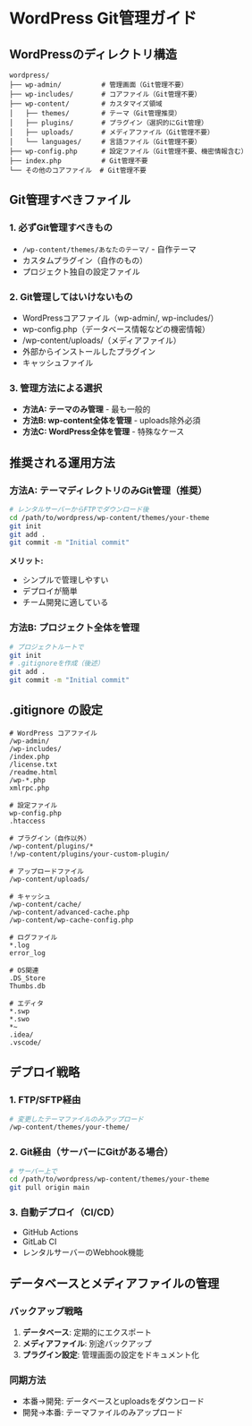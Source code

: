 # WordPress Git管理ガイド

## WordPressのディレクトリ構造

```
wordpress/
├── wp-admin/          # 管理画面（Git管理不要）
├── wp-includes/       # コアファイル（Git管理不要）
├── wp-content/        # カスタマイズ領域
│   ├── themes/        # テーマ（Git管理推奨）
│   ├── plugins/       # プラグイン（選択的にGit管理）
│   ├── uploads/       # メディアファイル（Git管理不要）
│   └── languages/     # 言語ファイル（Git管理不要）
├── wp-config.php      # 設定ファイル（Git管理不要、機密情報含む）
├── index.php          # Git管理不要
└── その他のコアファイル  # Git管理不要
```

## Git管理すべきファイル

### 1. **必ずGit管理すべきもの**
- `/wp-content/themes/あなたのテーマ/` - 自作テーマ
- カスタムプラグイン（自作のもの）
- プロジェクト独自の設定ファイル

### 2. **Git管理してはいけないもの**
- WordPressコアファイル（wp-admin/, wp-includes/）
- wp-config.php（データベース情報などの機密情報）
- /wp-content/uploads/（メディアファイル）
- 外部からインストールしたプラグイン
- キャッシュファイル

### 3. **管理方法による選択**
- **方法A: テーマのみ管理** - 最も一般的
- **方法B: wp-content全体を管理** - uploads除外必須
- **方法C: WordPress全体を管理** - 特殊なケース

## 推奨される運用方法

### 方法A: テーマディレクトリのみGit管理（推奨）

```bash
# レンタルサーバーからFTPでダウンロード後
cd /path/to/wordpress/wp-content/themes/your-theme
git init
git add .
git commit -m "Initial commit"
```

**メリット:**
- シンプルで管理しやすい
- デプロイが簡単
- チーム開発に適している

### 方法B: プロジェクト全体を管理

```bash
# プロジェクトルートで
git init
# .gitignoreを作成（後述）
git add .
git commit -m "Initial commit"
```

## .gitignore の設定

```gitignore
# WordPress コアファイル
/wp-admin/
/wp-includes/
/index.php
/license.txt
/readme.html
/wp-*.php
xmlrpc.php

# 設定ファイル
wp-config.php
.htaccess

# プラグイン（自作以外）
/wp-content/plugins/*
!/wp-content/plugins/your-custom-plugin/

# アップロードファイル
/wp-content/uploads/

# キャッシュ
/wp-content/cache/
/wp-content/advanced-cache.php
/wp-content/wp-cache-config.php

# ログファイル
*.log
error_log

# OS関連
.DS_Store
Thumbs.db

# エディタ
*.swp
*.swo
*~
.idea/
.vscode/
```

## デプロイ戦略

### 1. FTP/SFTP経由
```bash
# 変更したテーマファイルのみアップロード
/wp-content/themes/your-theme/
```

### 2. Git経由（サーバーにGitがある場合）
```bash
# サーバー上で
cd /path/to/wordpress/wp-content/themes/your-theme
git pull origin main
```

### 3. 自動デプロイ（CI/CD）
- GitHub Actions
- GitLab CI
- レンタルサーバーのWebhook機能

## データベースとメディアファイルの管理

### バックアップ戦略
1. **データベース**: 定期的にエクスポート
2. **メディアファイル**: 別途バックアップ
3. **プラグイン設定**: 管理画面の設定をドキュメント化

### 同期方法
- 本番→開発: データベースとuploadsをダウンロード
- 開発→本番: テーマファイルのみアップロード
